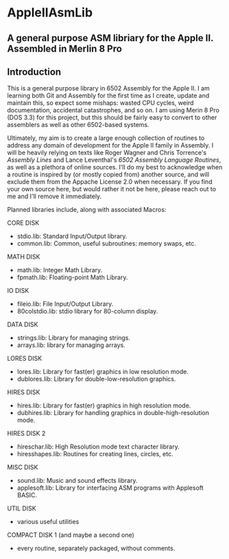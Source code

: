 # AppleIIAsmLib
A general purpose ASM libriary for the Apple II. Assembled in Merlin 8 Pro
---
## Introduction
This is a general purpose library in 6502 Assembly for the Apple II. I am learning both Git and Assembly for the first time as I create, update and maintain this, so expect some mishaps: wasted CPU cycles, weird documentation, accidental catastrophes, and so on. I am using Merin 8 Pro (DOS 3.3) for this project, but this should be fairly easy to convert to other assemblers as well as other 6502-based systems.

Ultimately, my aim is to create a large enough collection of routines to address any domain of development for the Apple II family in Assembly. I will be heavily relying on texts like Roger Wagner and Chris Torrence's _Assembly Lines_ and Lance Leventhal's _6502 Assembly Language Routines_, as well as a plethora of online sources. I'll do my best to acknowledge when a routine is inspired by (or mostly copied from) another source, and will exclude them from the Appache License 2.0 when necessary. If you find your own source here, but would rather it not be here, please reach out to me and I'll remove it immediately.

Planned libraries include, along with associated Macros:

CORE DISK
* stdio.lib: Standard Input/Output library.
* common.lib: Common, useful subroutines: memory swaps, etc.

MATH DISK
* math.lib: Integer Math Library.
* fpmath.lib: Floating-point Math Library.

IO DISK
* fileio.lib: File Input/Output Library.
* 80colstdio.lib: stdio library for 80-column display.

DATA DISK
* strings.lib: Library for managing strings.
* arrays.lib: library for managing arrays. 

LORES DISK
* lores.lib: Library for fast(er) graphics in low resolution mode.
* dublores.lib: Library for double-low-resolution graphics.

HIRES DISK
* hires.lib: Library for fast(er) graphics in high resolution mode.
* dubhires.lib: Library for handling graphics in double-high-resolution mode.

HIRES DISK 2
* hireschar.lib: High Resolution mode text character library.
* hiresshapes.lib: Routines for creating lines, circles, etc.

MISC DISK
* sound.lib: Music and sound effects library.
* applesoft.lib: Library for interfacing ASM programs with Applesoft BASIC.

UTIL DISK
* various useful utilities

COMPACT DISK 1 (and maybe a second one)
* every routine, separately packaged, without comments.


